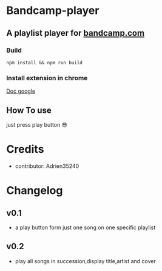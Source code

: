 # Bandcamp-player
## A playlist player for [bandcamp.com](https://bandcamp.com/)
### Build
```CMD
npm install && npm run build
```
### Install extension in chrome
[Doc google](https://support.google.com/chrome/a/answer/2714278?hl=fr#:~:text=Acc%C3%A9dez%20%C3%A0%20chrome%3A%2F%2Fextensions,application%20ou%20de%20l'extension.)
## How To use
just press play button 😎
# Credits
- contributor: Adrien35240


# Changelog
## v0.1
- a play button form just one song on one specific playlist
## v0.2
- play all songs in succession,display title,artist and cover
